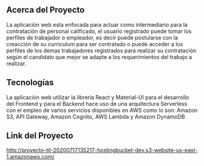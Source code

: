 ## Acerca del Proyecto
La aplicación web esta enfocada para actuar como intermediario para la contratación de personal calificado, el usuario registrado puede tomar los perfiles de trabajador o empleador, es decir puede postularse con la creacción de su curriculum para ser contratado o puede acceder a los perfiles de los demas trabajadores registrados para realizar su contratación según el candidato que mejor se adapte a los requerimientos del trabajo a realizar.

## Tecnologías
La aplicación web utilizar la librería React y Material-UI para el desarrollo del Frontend y para el Backend hace uso de una arquitectura Serverless con el empleo de varios servicios disponibles en AWS como lo son: Amazon S3, API Gateway, Amazon Cognito, AWS Lambda y Amazon DynamoDB

## Link del Proyecto

http://proyecto-tit-20200717135217-hostingbucket-dev.s3-website-us-east-1.amazonaws.com/

